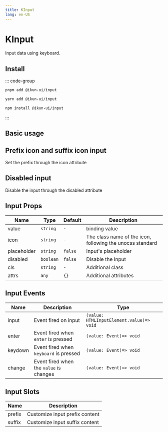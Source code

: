 ```yaml
---
title: KInput
lang: en-US
---
```


# KInput

Input data using keyboard.

## Install

::: code-group

```bash [pnpm]
pnpm add @ikun-ui/input
```

```bash [yarn]
yarn add @ikun-ui/input
```

```bash [npm]
npm install @ikun-ui/input
```

:::

## Basic usage

<demo src="../../../../example/input/basic.svelte" github="https://github.com/ikun-svelte/ikun-ui/tree/main/components/Input"></demo>

## Prefix icon and suffix icon input

Set the prefix through the icon attribute

<demo src="../../../../example/input/prefix.svelte" github="https://github.com/ikun-svelte/ikun-ui/tree/main/components/Input"></demo>

## Disabled input

Disable the input through the disabled attribute

<demo src="../../../../example/input/disabled.svelte" github="https://github.com/ikun-svelte/ikun-ui/tree/main/components/Input"></demo>

## Input Props

| Name        | Type      | Default | Description                                               |
| ----------- | --------- | ------- | --------------------------------------------------------- |
| value       | `string`  | `-`     | binding value                                             |
| icon        | `string`  | `-`     | The class name of the icon, following the unocss standard |
| placeholder | `string`  | `false` | Input's placeholder                                       |
| disabled    | `boolean` | `false` | Disable the Input                                         |
| cls         | `string`  | `-`     | Additional class                                          |
| attrs       | `any`     | `{}`    | Additional attributes                                     |

## Input Events

| Name    | Description                             | Type                                     |
| ------- | --------------------------------------- |------------------------------------------|
| input   | Event fired on input                    | `(value: HTMLInputElement.value)=> void` |
| enter   | Event fired when `enter` is pressed     | `(value: Event)=> void`                  |
| keydown | Event fired when `keyboard` is pressed  | `(value: Event)=> void`                  |
| change  | Event fired when the `value` is changes | `(value: Event)=> void`                  |

## Input Slots

| Name   | Description                         |
|--------|-------------------------------------|
| prefix | Customize input prefix content |
| suffix | Customize input suffix content  |
